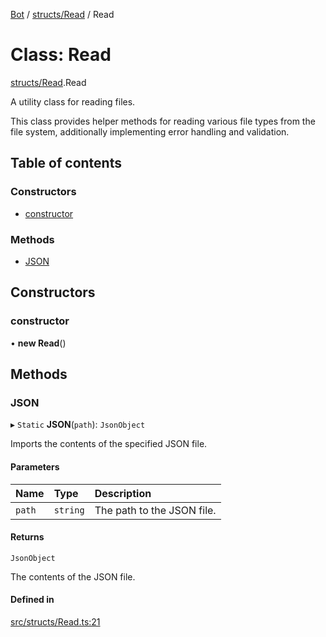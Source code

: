 [Bot](../README.md) / [structs/Read](../modules/structs_Read.md) / Read

# Class: Read

[structs/Read](../modules/structs_Read.md).Read

A utility class for reading files.

This class provides helper methods for reading various file types from the
file system, additionally implementing error handling and validation.

## Table of contents

### Constructors

- [constructor](structs_Read.Read.md#constructor)

### Methods

- [JSON](structs_Read.Read.md#json)

## Constructors

### constructor

• **new Read**()

## Methods

### JSON

▸ `Static` **JSON**(`path`): `JsonObject`

Imports the contents of the specified JSON file.

#### Parameters

| Name | Type | Description |
| :------ | :------ | :------ |
| `path` | `string` | The path to the JSON file. |

#### Returns

`JsonObject`

The contents of the JSON file.

#### Defined in

[src/structs/Read.ts:21](https://github.com/Norviah/bot/blob/3146ef8/src/structs/Read.ts#L21)

